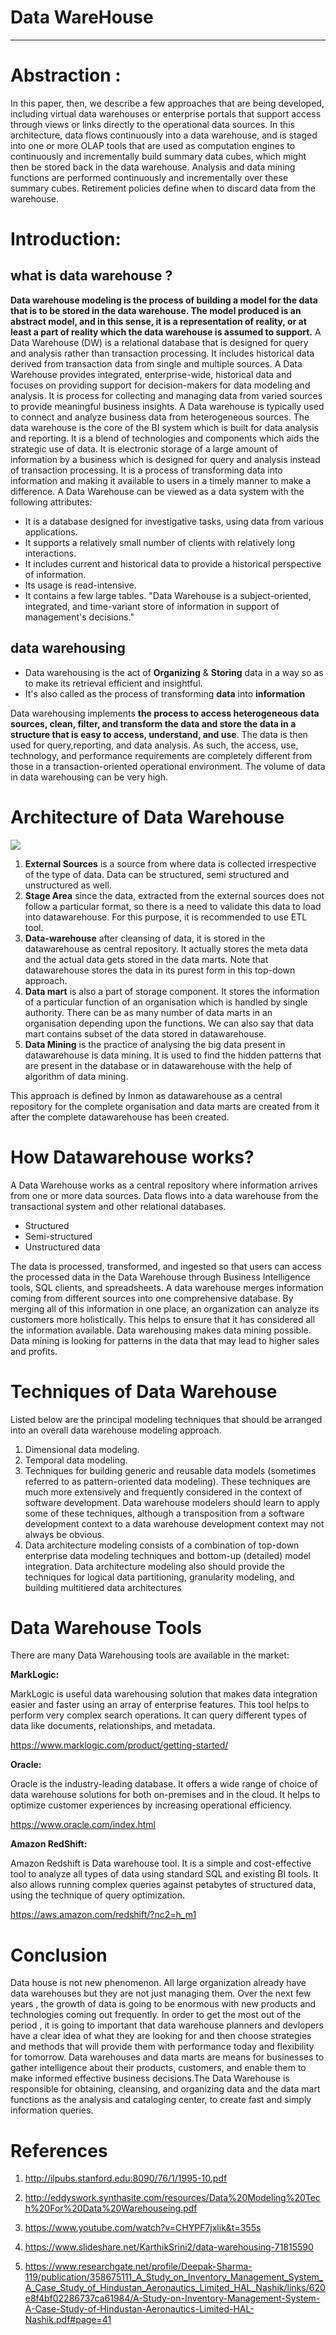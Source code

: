 # **Data WareHouse**
---
# Abstraction :



In this paper, then, we describe a few approaches that are being developed, including virtual data warehouses or enterprise portals that support access through views or links directly to the operational data sources. In this architecture, data flows continuously into a data warehouse, and is staged into one or more OLAP tools that are used as computation engines to continuously and incrementally build summary data cubes, which might then be stored back in the data warehouse. Analysis and data mining functions are performed continuously and incrementally over these summary cubes. Retirement policies define when to discard data from the warehouse.


# Introduction:
## what is data warehouse ?


**Data warehouse modeling is the process of building a model for the data that is to be stored in the data warehouse. The model produced is an abstract model, and in this sense, it is a representation of reality, or at least a part of reality which the data warehouse is assumed to support.** A Data Warehouse (DW) is a relational database that is designed for query and analysis rather than transaction processing. It includes historical data derived from transaction data from single and multiple sources. A Data Warehouse provides integrated, enterprise-wide, historical data and focuses on providing support for decision-makers for data modeling and analysis. It is process for collecting and managing data from varied sources to provide meaningful business insights. A Data warehouse is typically used to connect and analyze business data from heterogeneous sources. The data warehouse is the core of the BI system which is built for data analysis and reporting. It is a blend of technologies and components which aids the strategic use of data. It is electronic storage of a large amount of information by a business which is designed for query and analysis instead of transaction processing. It is a process of transforming data into information and making it available to users in a timely manner to make a difference.
A Data Warehouse can be viewed as a data system with the following attributes:
* It is a database designed for investigative tasks, using data from various applications.
* It supports a relatively small number of clients with relatively long interactions.
* It includes current and historical data to provide a historical perspective of information.
* Its usage is read-intensive.
* It contains a few large tables.
"Data Warehouse is a subject-oriented, integrated, and time-variant store of information in support of management's decisions."


## data warehousing 

- Data warehousing is the act of **Organizing** & **Storing** data in a way so as to make its retrieval efficient and insightful.
- It's also called as the process of transforming **data** into **information** 

Data warehousing implements **the process to access heterogeneous data sources, clean, filter, and transform the data and store the data in a structure that is easy to access, understand, and use**. The data is then used for query,reporting, and data analysis. As such, the access, use, technology, and performance requirements are completely different from those in a transaction-oriented operational environment. The volume of data in data warehousing can be very high.


# Architecture of Data Warehouse
![](https://upload.wikimedia.org/wikipedia/commons/8/8d/Data_warehouse_architecture.jpg)

1. **External Sources**
is a source from where data is collected irrespective of the type of data. Data can be structured, semi structured and unstructured as well. 
1. **Stage Area** since the data, extracted from the external sources does not follow a particular format, so there is a need to validate this data to load into datawarehouse. For this purpose, it is recommended to use ETL tool. 
1. **Data-warehouse** after cleansing of data, it is stored in the datawarehouse as central repository. It actually stores the meta data and the actual data gets stored in the data marts. Note that datawarehouse stores the data in its purest form in this top-down approach. 
1. **Data mart** is also a part of storage component. It stores the information of a particular function of an organisation which is handled by single authority. There can be as many number of data marts in an organisation depending upon the functions. We can also say that data mart contains subset of the data stored in datawarehouse. 
1. **Data Mining**
is the practice of analysing the big data present in datawarehouse is data mining. It is used to find the hidden patterns that are present in the database or in datawarehouse with the help of algorithm of data mining. 

This approach is defined by Inmon as datawarehouse as a central repository for the complete organisation and data marts are created from it after the complete datawarehouse has been created. 


# How Datawarehouse works?
A Data Warehouse works as a central repository where information arrives from one or more data sources. Data flows into a data warehouse from the transactional system and other relational databases.

* Structured
* Semi-structured
* Unstructured data

The data is processed, transformed, and ingested so that users can access the processed data in the Data Warehouse through Business Intelligence tools, SQL clients, and spreadsheets. A data warehouse merges information coming from different sources into one comprehensive database.
By merging all of this information in one place, an organization can analyze its customers more holistically. This helps to ensure that it has considered all the information available. Data warehousing makes data mining possible. Data mining is looking for patterns in the data that may lead to higher sales and profits.



# Techniques of Data Warehouse
Listed below are the principal modeling techniques that should be arranged into an overall data warehouse modeling approach.
1. Dimensional data modeling.
1. Temporal data modeling.
1. Techniques for building generic and reusable data models (sometimes
referred to as pattern-oriented data modeling). These techniques are much
more extensively and frequently considered in the context of software
development. Data warehouse modelers should learn to apply some of
these techniques, although a transposition from a software development
context to a data warehouse development context may not always be
obvious.
1. Data architecture modeling consists of a combination of top-down enterprise data modeling techniques and bottom-up (detailed) model integration. Data architecture modeling also should provide the techniques for logical data partitioning, granularity modeling, and building multitiered data architectures

# Data Warehouse Tools

There are many Data Warehousing tools are available in the market:

**MarkLogic:**

MarkLogic is useful data warehousing solution that makes data integration easier and faster using an array of enterprise features. This tool helps to perform very complex search operations. It can query different types of data like documents, relationships, and metadata.

https://www.marklogic.com/product/getting-started/

**Oracle:**

Oracle is the industry-leading database. It offers a wide range of choice of data warehouse solutions for both on-premises and in the cloud. It helps to optimize customer experiences by increasing operational efficiency.

https://www.oracle.com/index.html

**Amazon RedShift:**

Amazon Redshift is Data warehouse tool. It is a simple and cost-effective tool to analyze all types of data using standard SQL and existing BI tools. It also allows running complex queries against petabytes of structured data, using the technique of query optimization.

https://aws.amazon.com/redshift/?nc2=h_m1


# Conclusion

Data house is not new phenomenon. All large organization already have data warehouses but they are not just managing them. Over the next few years , the growth of data is going to be enormous with new products and technologies coming out frequently. In order to get the most out of the period , it is going to important that data warehouse planners and devlopers have a clear idea of what they are looking for and then choose strategies and methods that will provide them with performance today and flexibility for tomorrow. Data warehouses and data marts are means for businesses to gather intelligence about their products, customers, and enable them to make informed effective business decisions.The Data Warehouse is responsible for obtaining, cleansing, and organizing data and the data mart functions as the analysis and cataloging center, to create fast and simply information queries.


# References 
1. http://ilpubs.stanford.edu:8090/76/1/1995-10.pdf

1. http://eddyswork.synthasite.com/resources/Data%20Modeling%20Tech%20For%20Data%20Warehouseing.pdf

1. https://www.youtube.com/watch?v=CHYPF7jxlik&t=355s

1. https://www.slideshare.net/KarthikSrini2/data-warehousing-71815590

1. https://www.researchgate.net/profile/Deepak-Sharma-119/publication/358675111_A_Study_on_Inventory_Management_System_A_Case_Study_of_Hindustan_Aeronautics_Limited_HAL_Nashik/links/620e8f4bf02286737ca61984/A-Study-on-Inventory-Management-System-A-Case-Study-of-Hindustan-Aeronautics-Limited-HAL-Nashik.pdf#page=41


